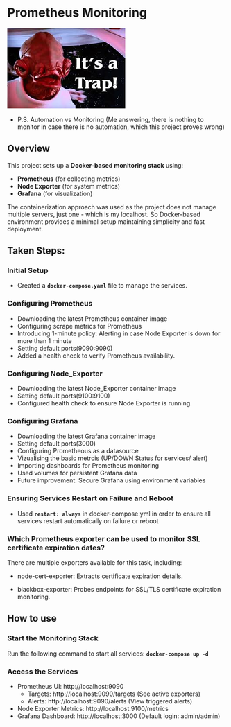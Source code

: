# Prometheus Monitoring

![](image.png)
- P.S. Automation vs Monitoring (Me answering, there is nothing to monitor in case there is no automation, which this project proves wrong)

## Overview 
This project sets up a **Docker-based monitoring stack** using:
- **Prometheus** (for collecting metrics)
- **Node Exporter** (for system metrics)
- **Grafana** (for visualization)

The containerization approach was used as the project does not manage multiple servers, just one - which is my localhost. So Docker-based environment provides a minimal setup maintaining simplicity and fast deployment.

## Taken Steps:
### **Initial Setup**
- Created a **`docker-compose.yaml`** file to manage the services.

### **Configuring Prometheus**
- Downloading the latest Prometheus container image 
- Configuring scrape metrics for Prometheus
- Introducing 1-minute policy: Alerting in case Node Exporter is down for more than 1 minute
- Setting default ports(9090:9090)
- Added a health check to verify Prometheus availability.

### **Configuring Node_Exporter**
- Downloading the latest Node_Exporter container image 
- Setting default ports(9100:9100)
- Configured health check to ensure Node Exporter is running.

### **Configuring Grafana**
- Downloading the latest Grafana container image 
- Setting default ports(3000)
- Configuring Prometheous as a datasource
- Vizualising the basic metrcis (UP/DOWN Status for services/ alert)
- Importing dashboards for Prometheus monitoring
- Used volumes for persistent Grafana data
- Future improvement: Secure Grafana using environment variables

### **Ensuring Services Restart on Failure and Reboot**
- Used **`restart: always`** in docker-compose.yml in order to ensure all services restart automatically on failure or reboot

### Which Prometheus exporter can be used to monitor SSL certificate expiration dates?
There are multiple exporters available for this task, including:

- node-cert-exporter: Extracts certificate expiration details.

- blackbox-exporter: Probes endpoints for SSL/TLS certificate expiration monitoring.

## How to use
### **Start the Monitoring Stack**
Run the following command to start all services: **`docker-compose up -d`**
### **Access the Services**
- Prometheus UI: http://localhost:9090
    - Targets: http://localhost:9090/targets (See active exporters)
    - Alerts: http://localhost:9090/alerts (View triggered alerts)
- Node Exporter Metrics: http://localhost:9100/metrics
- Grafana Dashboard: http://localhost:3000 (Default login: admin/admin)

